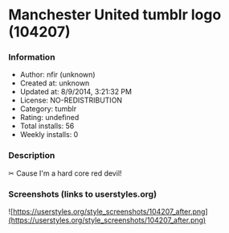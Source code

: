 # Manchester United tumblr logo (104207)

### Information
- Author: nfir (unknown)
- Created at: unknown
- Updated at: 8/9/2014, 3:21:32 PM
- License: NO-REDISTRIBUTION
- Category: tumblr
- Rating: undefined
- Total installs: 56
- Weekly installs: 0


### Description
✂ Cause I'm a hard core red devil!


### Screenshots (links to userstyles.org)
![https://userstyles.org/style_screenshots/104207_after.png](https://userstyles.org/style_screenshots/104207_after.png)


